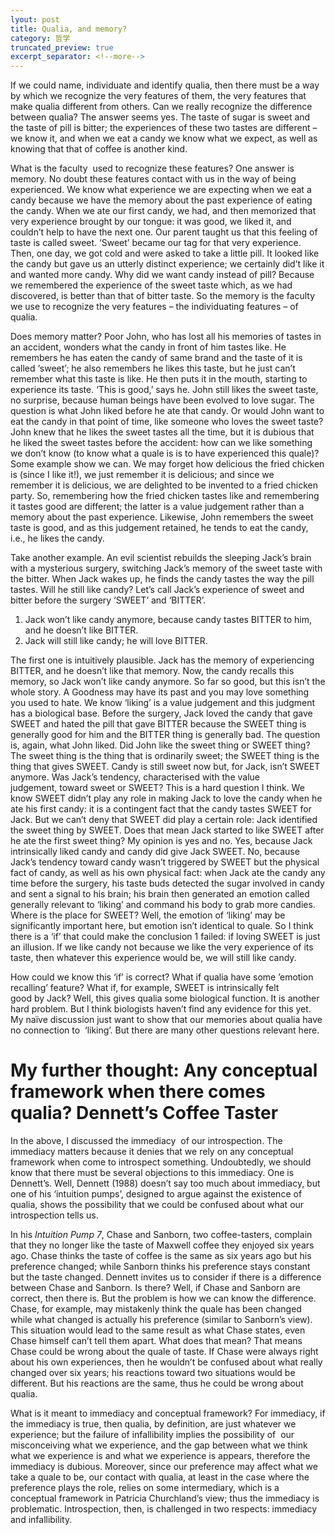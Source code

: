 ```yaml
---
lyout: post
title: Qualia, and memory?
category: 哲学
truncated_preview: true
excerpt_separator: <!--more-->
---
```


If we could name, individuate and identify qualia, then there must be a way by which we recognize the very features of them, the very features that make qualia different from others. Can we really recognize the difference between qualia? The answer seems yes. The taste of sugar is sweet and the taste of pill is bitter; the experiences of these two tastes are different – we know it, and when we eat a candy we know what we expect, as well as knowing that that of coffee is another kind.

What is the faculty  used to recognize these features? One answer is memory. No doubt these features contact with us in the way of being experienced. We know what experience we are expecting when we eat a candy because we have the memory about the past experience of eating the candy. When we ate our first candy, we had, and then memorized that very experience brought by our tongue: it was good, we liked it, and couldn’t help to have the next one. Our parent taught us that this feeling of taste is called sweet. ‘Sweet’ became our tag for that very experience. Then, one day, we got cold and were asked to take a little pill. It looked like the candy but gave us an utterly distinct experience; we certainly did’t like it and wanted more candy. Why did we want candy instead of pill? Because we remembered the experience of the sweet taste which, as we had discovered, is better than that of bitter taste. So the memory is the faculty we use to recognize the very features – the individuating features – of qualia.

<!--more-->

Does memory matter? Poor John, who has lost all his memories of tastes in an accident, wonders what the candy in front of him tastes like. He remembers he has eaten the candy of same brand and the taste of it is called ‘sweet’; he also remembers he likes this taste, but he just can’t remember what this taste is like. He then puts it in the mouth, starting to experience its taste. ‘This is good,’ says he. John still likes the sweet taste, no surprise, because human beings have been evolved to love sugar. The question is what John liked before he ate that candy. Or would John want to eat the candy in that point of time, like someone who loves the sweet taste? John knew that he likes the sweet tastes all the time, but it is dubious that he liked the sweet tastes before the accident: how can we like something we don’t know (to know what a quale is is to have experienced this quale)? Some example show we can. We may forget how delicious the fried chicken is (since I like it!), we just remember it is delicious; and since we remember it is delicious, we are delighted to be invented to a fried chicken party. So, remembering how the fried chicken tastes like and remembering it tastes good are different; the latter is a value judgement rather than a memory about the past experience. Likewise, John remembers the sweet taste is good, and as this judgement retained, he tends to eat the candy, i.e., he likes the candy.

Take another example. An evil scientist rebuilds the sleeping Jack’s brain with a mysterious surgery, switching Jack’s memory of the sweet taste with the bitter. When Jack wakes up, he finds the candy tastes the way the pill tastes. Will he still like candy? Let’s call Jack’s experience of sweet and bitter before the surgery ‘SWEET’ and ‘BITTER’.

1. Jack won’t like candy anymore, because candy tastes BITTER to him, and he doesn’t like BITTER.
2. Jack will still like candy; he will love BITTER.

The first one is intuitively plausible. Jack has the memory of experiencing BITTER, and he doesn’t like that memory. Now, the candy recalls this memory, so Jack won’t like candy anymore. So far so good, but this isn’t the whole story. A Goodness may have its past and you may love something you used to hate. We know ‘liking’ is a value judgement and this judgment has a biological base. Before the surgery, Jack loved the candy that gave SWEET and hated the pill that gave BITTER because the SWEET thing is generally good for him and the BITTER thing is generally bad. The question is, again, what John liked. Did John like the sweet thing or SWEET thing? The sweet thing is the thing that is ordinarily sweet; the SWEET thing is the thing that gives SWEET. Candy is still sweet now but, for Jack, isn’t SWEET anymore. Was Jack’s tendency, characterised with the value judgement, toward sweet or SWEET? This is a hard question I think. We know SWEET didn’t play any role in making Jack to love the candy when he ate his first candy: it is a contingent fact that the candy tastes SWEET for Jack. But we can’t deny that SWEET did play a certain role: Jack identified the sweet thing by SWEET. Does that mean Jack started to like SWEET after he ate the first sweet thing? My opinion is yes and no. Yes, because Jack intrinsically liked candy and candy did give Jack SWEET. No, because Jack’s tendency toward candy wasn’t triggered by SWEET but the physical fact of candy, as well as his own physical fact: when Jack ate the candy any time before the surgery, his taste buds detected the sugar involved in candy and sent a signal to his brain; his brain then generated an emotion called generally relevant to ‘liking’ and command his body to grab more candies. Where is the place for SWEET? Well, the emotion of ‘liking’ may be significantly important here, but emotion isn’t identical to quale. So I think there is a ‘if’ that could make the conclusion 1 failed: if loving SWEET is just an illusion. If we like candy not because we like the very experience of its taste, then whatever this experience would be, we will still like candy.

How could we know this ‘if’ is correct? What if qualia have some ’emotion recalling’ feature? What if, for example, SWEET is intrinsically felt good by Jack? Well, this gives qualia some biological function. It is another hard problem. But I think biologists haven’t find any evidence for this yet. My naïve discussion just want to show that our memories about qualia have no connection to  ‘liking’. But there are many other questions relevant here.

# My further thought: Any conceptual framework when there comes qualia? Dennett’s Coffee Taster

In the above, I discussed the immediacy  of our introspection. The immediacy matters because it denies that we rely on any conceptual framework when come to introspect something. Undoubtedly, we should know that there must be several objections to this immediacy. One is Dennett’s. Well, Dennett (1988) doesn’t say too much about immediacy, but one of his ‘intuition pumps’, designed to argue against the existence of qualia, shows the possibility that we could be confused about what our introspection tells us.

In his *Intuition Pump 7*, Chase and Sanborn, two coffee-tasters, complain that they no longer like the taste of Maxwell coffee they enjoyed six years ago. Chase thinks the taste of coffee is the same as six years ago but his preference changed; while Sanborn thinks his preference stays constant but the taste changed. Dennett invites us to consider if there is a difference between Chase and Sanborn. Is there? Well, if Chase and Sanborn are correct, then there is. But the problem is how we can know the difference. Chase, for example, may mistakenly think the quale has been changed while what changed is actually his preference (similar to Sanborn’s view). This situation would lead to the same result as what Chase states, even Chase himself can’t tell them apart. What does that mean? That means Chase could be wrong about the quale of taste. If Chase were always right about his own experiences, then he wouldn’t be confused about what really changed over six years; his reactions toward two situations would be different. But his reactions are the same, thus he could be wrong about qualia.

What is it meant to immediacy and conceptual framework? For immediacy, if the immediacy is true, then qualia, by definition, are just whatever we experience; but the failure of infallibility implies the possibility of  our misconceiving what we experience, and the gap between what we think what we experience is and what we experience is appears, therefore the immediacy is dubious. Moreover, since our preference may affect what we take a quale to be, our contact with qualia, at least in the case where the preference plays the role, relies on some intermediary, which is a conceptual framework in Patricia Churchland’s view; thus the immediacy is problematic. Introspection, then, is challenged in two respects: immediacy and infallibility.